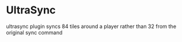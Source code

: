 # UltraSync

ultrasync plugin
syncs 84 tiles around a player rather than 32 from the original sync command

